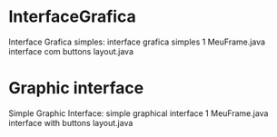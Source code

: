 # InterfaceGrafica
Interface Grafica simples:
interface grafica simples 1 MeuFrame.java
interface com buttons layout.java

# Graphic interface
Simple Graphic Interface:
simple graphical interface 1 MeuFrame.java
interface with buttons layout.java
